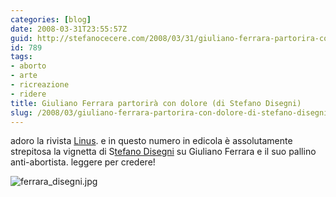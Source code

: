 ```yaml
---
categories: [blog]
date: 2008-03-31T23:55:57Z
guid: http://stefanocecere.com/2008/03/31/giuliano-ferrara-partorira-con-dolore-di-stefano-disegni/
id: 789
tags:
- aborto
- arte
- ricreazione
- ridere
title: Giuliano Ferrara partorirà con dolore (di Stefano Disegni)
slug: /2008/03/giuliano-ferrara-partorira-con-dolore-di-stefano-disegni/
---
```


adoro la rivista [Linus](http://www.linus.net). e in questo numero in edicola è assolutamente strepitosa la vignetta di S[tefano Disegni](http://www.stefanodisegni.it/) su Giuliano Ferrara e il suo pallino anti-abortista. leggere per credere!

![ferrara_disegni.jpg](http://stefanocecere.com/wp-content/uploads/sites/3/2008/03/ferrara_disegni.jpg)